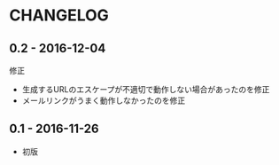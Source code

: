 # CHANGELOG

## 0.2 - 2016-12-04

修正

* 生成するURLのエスケープが不適切で動作しない場合があったのを修正
* メールリンクがうまく動作しなかったのを修正

## 0.1 - 2016-11-26

* 初版
